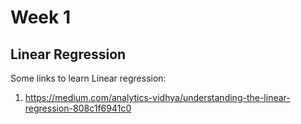 # Week 1

## Linear Regression

Some links to learn Linear regression:
1. https://medium.com/analytics-vidhya/understanding-the-linear-regression-808c1f6941c0

